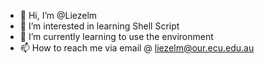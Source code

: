 - 👋 Hi, I’m @Liezelm
- 👀 I’m interested in learning Shell Script
- 🌱 I’m currently learning to use the environment
- 📫 How to reach me via email @ liezelm@our.ecu.edu.au

<!---
Liezelm/Liezelm is a ✨ special ✨ repository because its `README.md` (this file) appears on your GitHub profile.
You can click the Preview link to take a look at your changes.
--->

